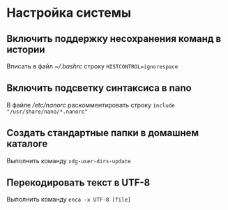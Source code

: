 # Настройка системы

## Включить поддержку несохранения команд в истории
Вписать в файл *~/.bashrc* строку `HISTCONTROL=ignorespace`

## Включить подсветку синтаксиса в nano
В файле */etc/nanorc* раскомментировать строку `include "/usr/share/nano/*.nanorc"`

## Создать стандартные папки в домашнем каталоге
Выполнить команду `xdg-user-dirs-update`

## Перекодировать текст в UTF-8
Выполнить команду `enca -x UTF-8 [file]`
